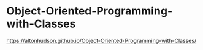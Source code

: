 ﻿# Object-Oriented-Programming-with-Classes

  https://altonhudson.github.io/Object-Oriented-Programming-with-Classes/

